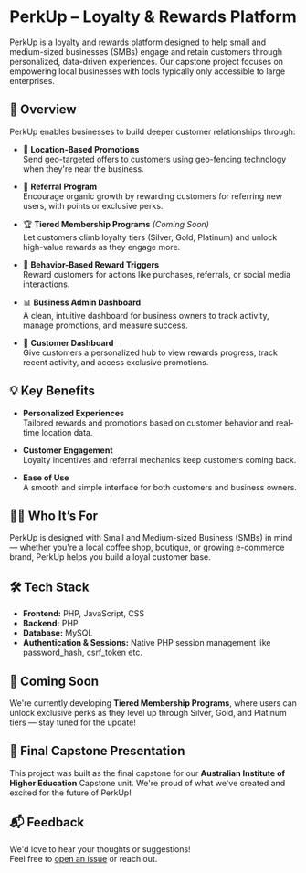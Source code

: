 # PerkUp – Loyalty & Rewards Platform

PerkUp is a loyalty and rewards platform designed to help small and medium-sized businesses (SMBs) engage and retain customers through personalized, data-driven experiences. Our capstone project focuses on empowering local businesses with tools typically only accessible to large enterprises.

## 🚀 Overview

PerkUp enables businesses to build deeper customer relationships through:

- 🎯 **Location-Based Promotions**  
  Send geo-targeted offers to customers using geo-fencing technology when they're near the business.

- 👥 **Referral Program**  
  Encourage organic growth by rewarding customers for referring new users, with points or exclusive perks.

- 🏆 **Tiered Membership Programs** *(Coming Soon)*  
  Let customers climb loyalty tiers (Silver, Gold, Platinum) and unlock high-value rewards as they engage more.

- 🔁 **Behavior-Based Reward Triggers**  
  Reward customers for actions like purchases, referrals, or social media interactions.

- 📊 **Business Admin Dashboard**  
  A clean, intuitive dashboard for business owners to track activity, manage promotions, and measure success.

- 👤 **Customer Dashboard**  
  Give customers a personalized hub to view rewards progress, track recent activity, and access exclusive promotions.


## 💡 Key Benefits

- **Personalized Experiences**  
  Tailored rewards and promotions based on customer behavior and real-time location data.

- **Customer Engagement**  
  Loyalty incentives and referral mechanics keep customers coming back.

- **Ease of Use**  
  A smooth and simple interface for both customers and business owners.

## 🧑‍💼 Who It’s For

PerkUp is designed with Small and Medium-sized Business (SMBs) in mind — whether you're a local coffee shop, boutique, or growing e-commerce brand, PerkUp helps you build a loyal customer base.

## 🛠️ Tech Stack
- **Frontend:** PHP, JavaScript, CSS  
- **Backend:** PHP  
- **Database:** MySQL  
- **Authentication & Sessions:** Native PHP session management like password_hash, csrf_token etc.  

## 👀 Coming Soon

We're currently developing **Tiered Membership Programs**, where users can unlock exclusive perks as they level up through Silver, Gold, and Platinum tiers — stay tuned for the update!

## 📣 Final Capstone Presentation

This project was built as the final capstone for our **Australian Institute of Higher Education** Capstone unit. We're proud of what we've created and excited for the future of PerkUp!

## 📬 Feedback

We'd love to hear your thoughts or suggestions!  
Feel free to [open an issue](https://github.com/pasangchoteen/Perkup-Loyalty-Rewards-and-Program/issues) or reach out.

